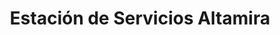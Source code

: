 ---
title: "Estación de Servicios Altamira"
url: /caracas/estacion-de-servicios-altamira-av-san-juan-bosco/
shop: Lebensmittel
---